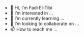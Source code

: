 - 👋 Hi, I’m Fadi El-Tibi
- 👀 I’m interested in ...
- 🌱 I’m currently learning ...
- 💞️ I’m looking to collaborate on ...
- 📫 How to reach me ...

<!---
FadiET/FadiET is a ✨ special ✨ repository because its `README.md` (this file) appears on your GitHub profile.
You can click the Preview link to take a look at your changes.
--->
